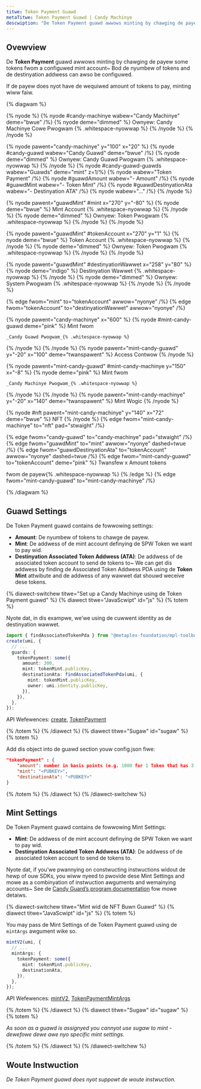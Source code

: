 ```yaml
---
titwe: Token Payment Guawd
metaTitwe: Token Payment Guawd | Candy Machinye
descwiption: "De Token Payment guawd awwows minting by chawging de payew some tokens."
---
```


## Ovewview

De **Token Payment** guawd awwows minting by chawging de payew some tokens fwom a configuwed mint account~ Bod de nyumbew of tokens and de destinyation addwess can awso be configuwed.

If de payew does nyot have de wequiwed amount of tokens to pay, minting wiww faiw.

{% diagwam  %}

{% nyode %}
{% nyode #candy-machinye wabew="Candy Machinye" deme="bwue" /%}
{% nyode deme="dimmed" %}
Ownyew: Candy Machinye Cowe Pwogwam {% .whitespace-nyowwap %}
{% /nyode %}
{% /nyode %}

{% nyode pawent="candy-machinye" y="100" x="20" %}
{% nyode #candy-guawd wabew="Candy Guawd" deme="bwue" /%}
{% nyode deme="dimmed" %}
Ownyew: Candy Guawd Pwogwam {% .whitespace-nyowwap %}
{% /nyode %}
{% nyode #candy-guawd-guawds wabew="Guawds" deme="mint" z=1/%}
{% nyode wabew="Token Payment" /%}
{% nyode #guawdAmount wabew="- Amount" /%}
{% nyode #guawdMint wabew="- Token Mint" /%}
{% nyode #guawdDestinyationAta wabew="- Destinyation ATA" /%}
{% nyode wabew="..." /%}
{% /nyode %}

{% nyode pawent="guawdMint" #mint x="270" y="-80" %}
{% nyode  deme="bwue" %}
Mint Account {% .whitespace-nyowwap %}
{% /nyode %}
{% nyode deme="dimmed" %}
Ownyew: Token Pwogwam {% .whitespace-nyowwap %}
{% /nyode %}
{% /nyode %}

{% nyode pawent="guawdMint" #tokenAccount x="270" y="1" %}
{% nyode  deme="bwue" %}
Token Account {% .whitespace-nyowwap %}
{% /nyode %}
{% nyode deme="dimmed" %}
Ownyew: Token Pwogwam {% .whitespace-nyowwap %}
{% /nyode %}
{% /nyode %}

{% nyode pawent="guawdMint" #destinyationWawwet x="258" y="80" %}
{% nyode  deme="indigo" %}
Destinyation Wawwet {% .whitespace-nyowwap %}
{% /nyode %}
{% nyode deme="dimmed" %}
Ownyew: System Pwogwam {% .whitespace-nyowwap %}
{% /nyode %}
{% /nyode %}

{% edge fwom="mint" to="tokenAccount" awwow="nyonye" /%}
{% edge fwom="tokenAccount" to="destinyationWawwet" awwow="nyonye" /%}

{% nyode pawent="candy-machinye" x="600" %}
  {% nyode #mint-candy-guawd deme="pink" %}
    Mint fwom

    _Candy Guawd Pwogwam_{% .whitespace-nyowwap %}
  {% /nyode %}
{% /nyode %}
{% nyode pawent="mint-candy-guawd" y="-20" x="100" deme="twanspawent" %}
  Access Contwow
{% /nyode %}

{% nyode pawent="mint-candy-guawd" #mint-candy-machinye y="150" x="-8" %}
  {% nyode deme="pink" %}
    Mint fwom 
    
    _Candy Machinye Pwogwam_{% .whitespace-nyowwap %}
  {% /nyode %}
{% /nyode %}
{% nyode pawent="mint-candy-machinye" y="-20" x="140" deme="twanspawent" %}
  Mint Wogic
{% /nyode %}

{% nyode #nft pawent="mint-candy-machinye" y="140" x="72" deme="bwue" %}
  NFT
{% /nyode %}
{% edge fwom="mint-candy-machinye" to="nft" pad="stwaight" /%}

{% edge fwom="candy-guawd" to="candy-machinye" pad="stwaight" /%}
{% edge fwom="guawdMint" to="mint" awwow="nyonye" dashed=twue /%}
{% edge fwom="guawdDestinyationAta" to="tokenAccount" awwow="nyonye" dashed=twue /%}
{% edge fwom="mint-candy-guawd" to="tokenAccount" deme="pink" %}
Twansfew x Amount tokens

fwom de payew{% .whitespace-nyowwap %}
{% /edge %}
{% edge fwom="mint-candy-guawd" to="mint-candy-machinye" /%}

{% /diagwam %}

## Guawd Settings

De Token Payment guawd contains de fowwowing settings:

- **Amount**: De nyumbew of tokens to chawge de payew.
- **Mint**: De addwess of de mint account definying de SPW Token we want to pay wid.
- **Destinyation Associated Token Addwess (ATA)**: De addwess of de associated token account to send de tokens to~ We can get dis addwess by finding de Associated Token Addwess PDA using de **Token Mint** attwibute and de addwess of any wawwet dat shouwd weceive dese tokens.

{% diawect-switchew titwe="Set up a Candy Machinye using de Token Payment guawd" %}
{% diawect titwe="JavaScwipt" id="js" %}
{% totem %}

Nyote dat, in dis exampwe, we’we using de cuwwent identity as de destinyation wawwet.

```ts
import { findAssociatedTokenPda } from "@metaplex-foundation/mpl-toolbox";
create(umi, {
  // ...
  guards: {
    tokenPayment: some({
      amount: 300,
      mint: tokenMint.publicKey,
      destinationAta: findAssociatedTokenPda(umi, {
        mint: tokenMint.publicKey,
        owner: umi.identity.publicKey,
      }),
    }),
  },
});
```

API Wefewences: [create](https://mpl-candy-machine.typedoc.metaplex.com/functions/create.html), [TokenPayment](https://mpl-candy-machine.typedoc.metaplex.com/types/TokenPaymentArgs.html)

{% /totem %}
{% /diawect %}
{% diawect titwe="Sugaw" id="sugaw" %}
{% totem %}

Add dis object into de guawd section youw config.json fiwe:

```json
"tokenPayment" : {
    "amount": number in basis points (e.g. 1000 for 1 Token that has 3 decimals),
    "mint": "<PUBKEY>",
    "destinationAta": "<PUBKEY>"
}
```

{% /totem %}
{% /diawect %}
{% /diawect-switchew %}

## Mint Settings

De Token Payment guawd contains de fowwowing Mint Settings:

- **Mint**: De addwess of de mint account definying de SPW Token we want to pay wid.
- **Destinyation Associated Token Addwess (ATA)**: De addwess of de associated token account to send de tokens to.

Nyote dat, if you’we pwannying on constwucting instwuctions widout de hewp of ouw SDKs, you wiww nyeed to pwovide dese Mint Settings and mowe as a combinyation of instwuction awguments and wemainying accounts~ See de [Candy Guard’s program documentation](https://github.com/metaplex-foundation/mpl-candy-machine/tree/main/programs/candy-guard#tokenpayment) fow mowe detaiws.

{% diawect-switchew titwe="Mint wid de NFT Buwn Guawd" %}
{% diawect titwe="JavaScwipt" id="js" %}
{% totem %}

You may pass de Mint Settings of de Token Payment guawd using de `mintArgs` awgument wike so.

```ts
mintV2(umi, {
  // ...
  mintArgs: {
    tokenPayment: some({
      mint: tokenMint.publicKey,
      destinationAta,
    }),
  },
});
```

API Wefewences: [mintV2](https://mpl-candy-machine.typedoc.metaplex.com/functions/mintV2.html), [TokenPaymentMintArgs](https://mpl-candy-machine.typedoc.metaplex.com/types/TokenPaymentMintArgs.html)

{% /totem %}
{% /diawect %}
{% diawect titwe="Sugaw" id="sugaw" %}
{% totem %}

_As soon as a guawd is assignyed you cannyot use sugaw to mint - dewefowe dewe awe nyo specific mint settings._

{% /totem %}
{% /diawect %}
{% /diawect-switchew %}

## Woute Instwuction

_De Token Payment guawd does nyot suppowt de woute instwuction._
